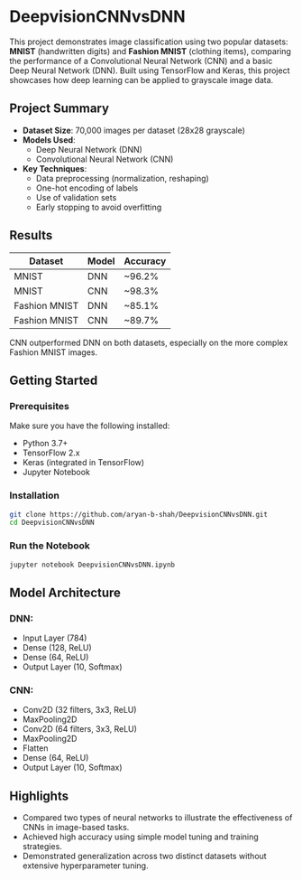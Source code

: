 # DeepvisionCNNvsDNN

This project demonstrates image classification using two popular datasets: **MNIST** (handwritten digits) and **Fashion MNIST** (clothing items), comparing the performance of a Convolutional Neural Network (CNN) and a basic Deep Neural Network (DNN). Built using TensorFlow and Keras, this project showcases how deep learning can be applied to grayscale image data.

## Project Summary
- **Dataset Size**: 70,000 images per dataset (28x28 grayscale)
- **Models Used**:
  - Deep Neural Network (DNN)
  - Convolutional Neural Network (CNN)
- **Key Techniques**:
  - Data preprocessing (normalization, reshaping)
  - One-hot encoding of labels
  - Use of validation sets
  - Early stopping to avoid overfitting

## Results

| Dataset        | Model | Accuracy |
|----------------|-------|----------|
| MNIST          | DNN   | ~96.2%   |
| MNIST          | CNN   | ~98.3%   |
| Fashion MNIST  | DNN   | ~85.1%   |
| Fashion MNIST  | CNN   | ~89.7%   |

CNN outperformed DNN on both datasets, especially on the more complex Fashion MNIST images.

## Getting Started

### Prerequisites

Make sure you have the following installed:

- Python 3.7+
- TensorFlow 2.x
- Keras (integrated in TensorFlow)
- Jupyter Notebook

### Installation

```bash
git clone https://github.com/aryan-b-shah/DeepvisionCNNvsDNN.git
cd DeepvisionCNNvsDNN
```

### Run the Notebook
```bash
jupyter notebook DeepvisionCNNvsDNN.ipynb
```

## Model Architecture

### DNN:

- Input Layer (784)
- Dense (128, ReLU)
- Dense (64, ReLU)
- Output Layer (10, Softmax)

### CNN:

- Conv2D (32 filters, 3x3, ReLU)
- MaxPooling2D
- Conv2D (64 filters, 3x3, ReLU)
- MaxPooling2D
- Flatten
- Dense (64, ReLU)
- Output Layer (10, Softmax)

## Highlights

- Compared two types of neural networks to illustrate the effectiveness of CNNs in image-based tasks.
- Achieved high accuracy using simple model tuning and training strategies.
- Demonstrated generalization across two distinct datasets without extensive hyperparameter tuning.
